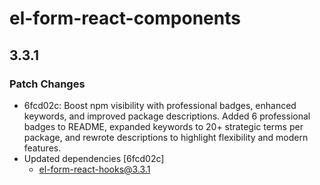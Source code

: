 # el-form-react-components

## 3.3.1

### Patch Changes

- 6fcd02c: Boost npm visibility with professional badges, enhanced keywords, and improved package descriptions. Added 6 professional badges to README, expanded keywords to 20+ strategic terms per package, and rewrote descriptions to highlight flexibility and modern features.
- Updated dependencies [6fcd02c]
  - el-form-react-hooks@3.3.1
